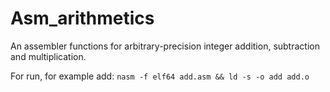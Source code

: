 # Asm_arithmetics

An assembler functions for arbitrary-precision integer addition, subtraction and multiplication.

For run, for example add:
`nasm -f elf64 add.asm && ld -s -o add add.o`
